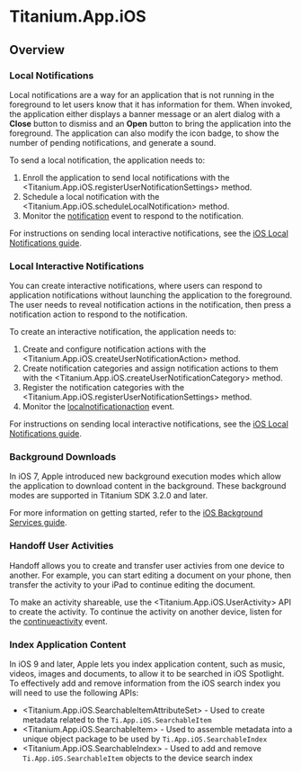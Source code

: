 # Titanium.App.iOS

<ProxySummary/>

## Overview

### Local Notifications

Local notifications are a way for an application that is not running in the foreground to let
users know that it has information for them. When invoked, the application either displays a
banner message or an alert dialog with a **Close** button to dismiss and an **Open** button to bring the application
into the foreground. The application can also modify the icon badge, to show the
number of pending notifications, and generate a sound.

To send a local notification, the application needs to:

  1. Enroll the application to send local notifications with the
     <Titanium.App.iOS.registerUserNotificationSettings> method.
  2. Schedule a local notification with the <Titanium.App.iOS.scheduleLocalNotification> method.
  3. Monitor the [notification](Titanium.App.iOS.notification) event to respond to the
     notification.

For instructions on sending local interactive notifications, see the
[iOS Local Notifications guide](https://docs.appcelerator.com/platform/latest/#!/guide/iOS_Local_Notifications).

### Local Interactive Notifications

You can create interactive notifications, where users can respond to application notifications
without launching the application to the foreground. The user needs to reveal notification
actions in the notification, then press a notification action to respond to the notification.

To create an interactive notification, the application needs to:

  1. Create and configure notification actions with the
     <Titanium.App.iOS.createUserNotificationAction> method.
  2. Create notification categories and assign notification actions to them
     with the <Titanium.App.iOS.createUserNotificationCategory> method.
  3. Register the notification categories with the
     <Titanium.App.iOS.registerUserNotificationSettings> method.
  4. Monitor the [localnotificationaction](Titanium.App.iOS.localnotificationaction) event.

For instructions on sending local interactive notifications, see the
[iOS Local Notifications guide](https://docs.appcelerator.com/platform/latest/#!/guide/iOS_Local_Notifications).

### Background Downloads

In iOS 7, Apple introduced new background execution modes which allow the application to download
content in the background. These background modes are supported in Titanium SDK 3.2.0 and later.

For more information on getting started, refer to the
[iOS Background Services guide](https://docs.appcelerator.com/platform/latest/#!/guide/iOS_Background_Services).

### Handoff User Activities

Handoff allows you to create and transfer user activies from one device to another. For example, you can start editing
a document on your phone, then transfer the activity to your iPad to continue editing the document.

To make an activity shareable, use the <Titanium.App.iOS.UserActivity> API to create the activity.
To continue the activity on another device, listen for the
[continueactivity](Titanium.App.iOS.continueactivity) event.

### Index Application Content

In iOS 9 and later, Apple lets you index application content, such as music, videos, images and documents, to allow it
to be searched in iOS Spotlight. To effectively add and remove information from the iOS search index
you will need to use the following APIs:

* <Titanium.App.iOS.SearchableItemAttributeSet> - Used to create metadata related to the `Ti.App.iOS.SearchableItem`
* <Titanium.App.iOS.SearchableItem> - Used to assemble metadata into a unique object package to be used by `Ti.App.iOS.SearchableIndex`
* <Titanium.App.iOS.SearchableIndex> - Used to add and remove `Ti.App.iOS.SearchableItem` objects to the device search index

<ApiDocs/>
